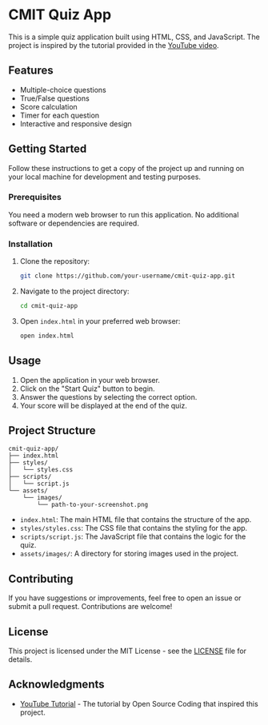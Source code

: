 
# CMIT Quiz App

This is a simple quiz application built using HTML, CSS, and JavaScript. The project is inspired by the tutorial provided in the [YouTube video](https://www.youtube.com/watch?v=LJ4PZ8JnRCg).

## Features

- Multiple-choice questions
- True/False questions
- Score calculation
- Timer for each question
- Interactive and responsive design

## Getting Started

Follow these instructions to get a copy of the project up and running on your local machine for development and testing purposes.

### Prerequisites

You need a modern web browser to run this application. No additional software or dependencies are required.

### Installation

1. Clone the repository:
   ```sh
   git clone https://github.com/your-username/cmit-quiz-app.git
   ```

2. Navigate to the project directory:
   ```sh
   cd cmit-quiz-app
   ```

3. Open `index.html` in your preferred web browser:
   ```sh
   open index.html
   ```

## Usage

1. Open the application in your web browser.
2. Click on the "Start Quiz" button to begin.
3. Answer the questions by selecting the correct option.
4. Your score will be displayed at the end of the quiz.

## Project Structure

```
cmit-quiz-app/
├── index.html
├── styles/
│   └── styles.css
├── scripts/
│   └── script.js
└── assets/
    └── images/
        └── path-to-your-screenshot.png
```

- `index.html`: The main HTML file that contains the structure of the app.
- `styles/styles.css`: The CSS file that contains the styling for the app.
- `scripts/script.js`: The JavaScript file that contains the logic for the quiz.
- `assets/images/`: A directory for storing images used in the project.

## Contributing

If you have suggestions or improvements, feel free to open an issue or submit a pull request. Contributions are welcome!

## License

This project is licensed under the MIT License - see the [LICENSE](LICENSE) file for details.

## Acknowledgments

- [YouTube Tutorial](https://www.youtube.com/watch?v=LJ4PZ8JnRCg) - The tutorial by Open Source Coding that inspired this project.
